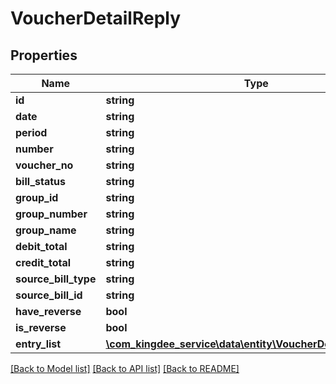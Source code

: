 # VoucherDetailReply

## Properties
Name | Type | Description | Notes
------------ | ------------- | ------------- | -------------
**id** | **string** |  | [optional] 
**date** | **string** |  | [optional] 
**period** | **string** |  | [optional] 
**number** | **string** |  | [optional] 
**voucher_no** | **string** |  | [optional] 
**bill_status** | **string** |  | [optional] 
**group_id** | **string** |  | [optional] 
**group_number** | **string** |  | [optional] 
**group_name** | **string** |  | [optional] 
**debit_total** | **string** |  | [optional] 
**credit_total** | **string** |  | [optional] 
**source_bill_type** | **string** |  | [optional] 
**source_bill_id** | **string** |  | [optional] 
**have_reverse** | **bool** |  | [optional] 
**is_reverse** | **bool** |  | [optional] 
**entry_list** | [**\com_kingdee_service\data\entity\VoucherDetailReplyEntry[]**](VoucherDetailReplyEntry.md) |  | [optional] 

[[Back to Model list]](../README.md#documentation-for-models) [[Back to API list]](../README.md#documentation-for-api-endpoints) [[Back to README]](../README.md)


